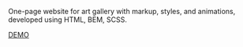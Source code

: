 One-page website for art gallery with markup, styles, and animations,  developed using HTML, BEM, SCSS. 

[DEMO](https://irashtynda.github.io/the-met/)
